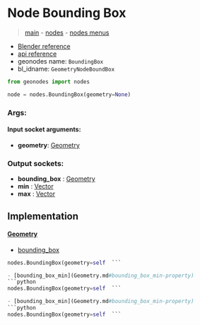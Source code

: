 # Node Bounding Box

> [main](../structure.md) - [nodes](nodes.md) - [nodes menus](nodes_menus.md)

- [Blender reference](https://docs.blender.org/manual/en/latest/modeling/geometry_nodes/geometry/bounding_box.html)
- [api reference](https://docs.blender.org/api/current/bpy.types.GeometryNodeBoundBox.html)
- geonodes name: `BoundingBox`
- bl_idname: `GeometryNodeBoundBox`

```python
from geonodes import nodes

node = nodes.BoundingBox(geometry=None)
```

### Args:

#### Input socket arguments:

- **geometry**: [Geometry](Geometry.md)

### Output sockets:

- **bounding_box** : [Geometry](Geometry.md)
- **min** : [Vector](Vector.md)
- **max** : [Vector](Vector.md)

## Implementation

#### [Geometry](Geometry.md)

 - [bounding_box](Geometry.md#bounding_box-property)
  ```python
  nodes.BoundingBox(geometry=self  ```

 - [bounding_box_min](Geometry.md#bounding_box_min-property)
  ```python
  nodes.BoundingBox(geometry=self  ```

 - [bounding_box_min](Geometry.md#bounding_box_min-property)
  ```python
  nodes.BoundingBox(geometry=self  ```

